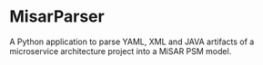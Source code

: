 # MisarParser
A Python application to parse YAML, XML and JAVA artifacts of a microservice architecture  project into a MiSAR PSM model.
